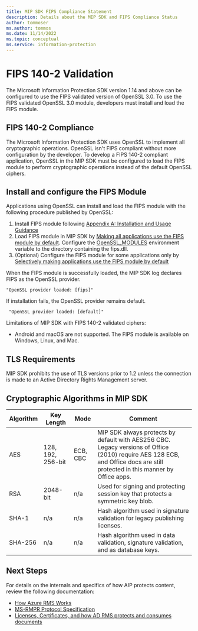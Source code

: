 ```yaml
---
title: MIP SDK FIPS Compliance Statement
description: Details about the MIP SDK and FIPS Compliance Status
author: tommoser
ms.author: tommos
ms.date: 11/14/2022
ms.topic: conceptual
ms.service: information-protection
---
```


# FIPS 140-2 Validation

The Microsoft Information Protection SDK version 1.14 and above can be configured to use the FIPS validated version of OpenSSL 3.0. To use the FIPS validated OpenSSL 3.0 module, developers must install and load the FIPS module.

## FIPS 140-2 Compliance

The Microsoft Information Protection SDK uses OpenSSL to implement all cryptographic operations. OpenSSL isn't FIPS compliant without more configuration by the developer. To develop a FIPS 140-2 compliant application, OpenSSL in the MIP SDK must be configured to load the FIPS module to perform cryptographic operations instead of the default OpenSSL ciphers.

## Install and configure the FIPS Module

Applications using OpenSSL can install and load the FIPS module with the following procedure published by OpenSSL:
1. Install FIPS module following [Appendix A: Installation and Usage Guidance](https://www.openssl.org/source/fips-doc/openssl-3.0.8-security-policy-2023-05-05.pdf)
2. Load FIPS module in MIP SDK by [Making all applications use the FIPS module by default](https://www.openssl.org/docs/man3.0/man7/fips_module.html). Configure the [OpenSSL_MODULES](https://www.openssl.org/docs/manmaster/man7/openssl-env.html) environment variable to the directory containing the fips.dll.
4. (Optional) Configure the FIPS module for some applications only by [Selectively making applications use the FIPS module by default](https://www.openssl.org/docs/man3.0/man7/fips_module.html)

When the FIPS module is successfully loaded, the MIP SDK log declares FIPS as the OpenSSL provider.
```
"OpenSSL provider loaded: [fips]"
```
If installation fails, the OpenSSL provider remains default.
```
 "OpenSSL provider loaded: [default]"
```

Limitations of MIP SDK with FIPS 140-2 validated ciphers:
- Android and macOS are not supported. The FIPS module is available on Windows, Linux, and Mac.

## TLS Requirements

MIP SDK prohibits the use of TLS versions prior to 1.2 unless the connection is made to an Active Directory Rights Management server.

## Cryptographic Algorithms in MIP SDK

| Algorithm | Key Length        | Mode     | Comment                                                                                                                                                       |
| --------- | ----------------- | -------- | ------------------------------------------------------------------------------------------------------------------------------------------------------------- |
| AES       | 128, 192, 256-bit | ECB, CBC | MIP SDK always protects by default with AES256 CBC. Legacy versions of Office (2010) require AES 128 ECB, and Office docs are still protected in this manner by Office apps. |
| RSA       | 2048-bit          | n/a      | Used for signing and protecting session key that protects a symmetric key blob.                                                                               |
| SHA-1     | n/a               | n/a      | Hash algorithm used in signature validation for legacy publishing licenses.                                                                                             |
| SHA-256   | n/a               | n/a      | Hash algorithm used in data validation, signature validation, and as database keys.                                                                                     |

## Next Steps

For details on the internals and specifics of how AIP protects content, review the following documentation:
  - [How Azure RMS Works](/azure/information-protection/how-does-it-work)
  - [MS-RMPR Protocol Specification](/openspecs/windows_protocols/ms-rmpr/d8ed4b1e-e605-4668-b173-6312cba6977e)
  - [Licenses, Certificates, and how AD RMS protects and consumes documents](https://techcommunity.microsoft.com/t5/security-compliance-and-identity/licenses-and-certificates-and-how-ad-rms-protects-and-consumes/ba-p/247309)
